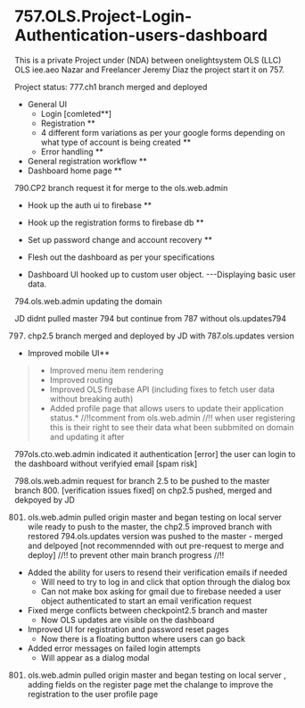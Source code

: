 # 757.OLS.Project-Login-Authentication-users-dashboard
This is a private Project under (NDA) between onelightsystem OLS (LLC) OLS iee.aeo Nazar and Freelancer Jeremy Diaz
the project start it on 757.

Project status:
777.ch1 branch merged and deployed
* General UI
  * Login [comleted**]
  * Registration **
  * 4 different form variations as per your google forms depending on what type of account is being created **
  * Error handling **
* General registration workflow **
* Dashboard home page **

790.CP2 branch request it for merge to the ols.web.admin
* Hook up the auth ui to firebase **
* Hook up the registration forms to firebase db **
* Set up password change and account recovery **

* Flesh out the dashboard as per your specifications
* Dashboard UI hooked up to custom user object. ---Displaying basic user data.

794.ols.web.admin updating the domain 

JD didnt pulled master 794 but continue from 787 without ols.updates794

797. chp2.5 branch merged and deployed by JD with 787.ols.updates version

* Improved mobile UI**
> * Improved menu item rendering
> * Improved routing
> * Improved OLS firebase API (including fixes to fetch user data without breaking auth)
> * Added profile page that allows users to update their application status.* //!!comment from ols.web.admin //!! when user registering this is their right to see their data what been subbmited on domain and updating it after


797ols.cto.web.admin indicated it  authentication [error] the user can login to the dashboard without verifyied email [spam risk]

798.ols.web.admin request for branch 2.5 to be pushed to the master branch
800. [verification issues fixed] on chp2.5 pushed, merged and dekpoyed by JD

801. ols.web.admin pulled origin master and began testing on local server 
wile ready to push to the master, the chp2.5 improved branch  with restored 794.ols.updates version was pushed to the master - merged and delpoyed [not recommennded with out pre-request to merge and deploy] //!! to prevent other main branch progress //!!

* Added the ability for users to resend their verification emails if needed 
  * Will need to try to log in and click that option through the dialog box
  * Can not make box asking for gmail due to firebase needed a user object
    authenticated to start an email verification request
* Fixed merge conflicts between checkpoint2.5 branch and master
  * Now OLS updates are visible on the dashboard
* Improved UI for registration and password reset pages
  * Now there is a floating button where users can go back
* Added error messages on failed login attempts
  * Will appear as a dialog modal
  
 
 801. ols.web.admin pulled origin master and began testing on local server , adding fields on the register page met the chalange to improve the registration to the user profile page 




